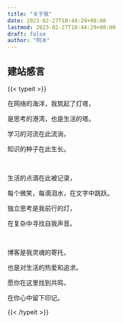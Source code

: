 ```yaml
---
title: "关于我"
date: 2023-02-27T18:44:29+08:00
lastmod: 2023-02-27T18:44:29+08:00
draft: false
author: "阿冰"
---
```


## 建站感言

{{< typeit >}}

在网络的海洋，我筑起了灯塔，

是思考的港湾，也是生活的塔。

学习的河流在此流淌，

知识的种子在此生长。

<br/>

生活的点滴在此被记录，

每个微笑，每滴泪水，在文字中跳跃。

独立思考是我前行的灯，

在复杂中寻找自我声音。

<br/>

博客是我灵魂的寄托，

也是对生活的热爱和追求。

愿你在这里找到共鸣，

在你心中留下印记。

{{< /typeit >}}
